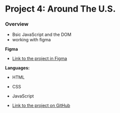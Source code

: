 # Project 4: Around The U.S.

### Overview

- Bsic JavaScript and the DOM
- working with figma

**Figma**

- [Link to the project in Figma](https://www.figma.com/file/SurN1jaeEQIhuZEDMhmWWf/Sprint-4-Around-The-U.S.-desktop-mobile?node-id=0%3A1)

**Languages:**

- HTML
- CSS
- JavaScript

- [Link to the project on GitHub](https://ameerkanaaneh.github.io/web_project_4/)
